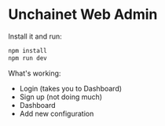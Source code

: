 # Unchainet Web Admin


Install it and run:

```bash
npm install
npm run dev
```

What's working:

- Login (takes you to Dashboard)
- Sign up (not doing much)
- Dashboard
- Add new configuration
